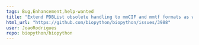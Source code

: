 ```yaml
---
tags: Bug,Enhancement,help-wanted
title: "Extend PDBList obsolete handling to mmCIF and mmtf formats as well as assemblies"
html_url: "https://github.com/biopython/biopython/issues/3988"
user: JoaoRodrigues
repo: biopython/biopython
---
```



